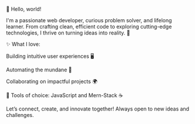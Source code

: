 👋 Hello, world!

I'm a passionate web developer, curious problem solver, and lifelong learner. 
From crafting clean, efficient code to exploring cutting-edge technologies, I thrive on turning ideas into reality. 🚀

✨ What I love:

Building intuitive user experiences 🖥️

Automating the mundane 🤖

Collaborating on impactful projects 🌍

🌟 Tools of choice: JavaScript and Mern-Stack ☕


Let’s connect, create, and innovate together! Always open to new ideas and challenges.
